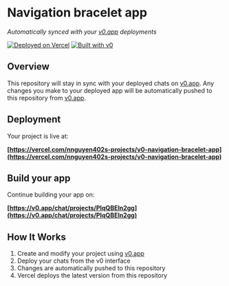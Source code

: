# Navigation bracelet app

*Automatically synced with your [v0.app](https://v0.app) deployments*

[![Deployed on Vercel](https://img.shields.io/badge/Deployed%20on-Vercel-black?style=for-the-badge&logo=vercel)](https://vercel.com/nnguyen402s-projects/v0-navigation-bracelet-app)
[![Built with v0](https://img.shields.io/badge/Built%20with-v0.app-black?style=for-the-badge)](https://v0.app/chat/projects/PIqQBEln2gg)

## Overview

This repository will stay in sync with your deployed chats on [v0.app](https://v0.app).
Any changes you make to your deployed app will be automatically pushed to this repository from [v0.app](https://v0.app).

## Deployment

Your project is live at:

**[https://vercel.com/nnguyen402s-projects/v0-navigation-bracelet-app](https://vercel.com/nnguyen402s-projects/v0-navigation-bracelet-app)**

## Build your app

Continue building your app on:

**[https://v0.app/chat/projects/PIqQBEln2gg](https://v0.app/chat/projects/PIqQBEln2gg)**

## How It Works

1. Create and modify your project using [v0.app](https://v0.app)
2. Deploy your chats from the v0 interface
3. Changes are automatically pushed to this repository
4. Vercel deploys the latest version from this repository